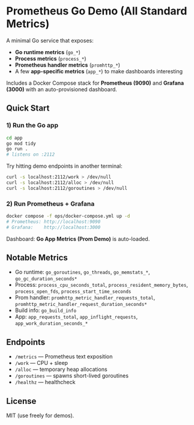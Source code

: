 # Prometheus Go Demo (All Standard Metrics)

A minimal Go service that exposes:
- **Go runtime metrics** (`go_*`)
- **Process metrics** (`process_*`)
- **Prometheus handler metrics** (`promhttp_*`)
- A few **app-specific metrics** (`app_*`) to make dashboards interesting

Includes a Docker Compose stack for **Prometheus (9090)** and **Grafana (3000)** with an auto-provisioned dashboard.

## Quick Start

### 1) Run the Go app

```bash
cd app
go mod tidy
go run .
# listens on :2112
```

Try hitting demo endpoints in another terminal:
```bash
curl -s localhost:2112/work > /dev/null
curl -s localhost:2112/alloc > /dev/null
curl -s localhost:2112/goroutines > /dev/null
```

### 2) Run Prometheus + Grafana

```bash
docker compose -f ops/docker-compose.yml up -d
# Prometheus: http://localhost:9090
# Grafana:    http://localhost:3000
```

Dashboard: **Go App Metrics (Prom Demo)** is auto-loaded.

## Notable Metrics

- Go runtime: `go_goroutines`, `go_threads`, `go_memstats_*`, `go_gc_duration_seconds*`
- Process: `process_cpu_seconds_total`, `process_resident_memory_bytes`, `process_open_fds`, `process_start_time_seconds`
- Prom handler: `promhttp_metric_handler_requests_total`, `promhttp_metric_handler_request_duration_seconds*`
- Build info: `go_build_info`
- App: `app_requests_total`, `app_inflight_requests`, `app_work_duration_seconds_*`

## Endpoints

- `/metrics` — Prometheus text exposition
- `/work` — CPU + sleep
- `/alloc` — temporary heap allocations
- `/goroutines` — spawns short-lived goroutines
- `/healthz` — healthcheck

## License

MIT (use freely for demos).